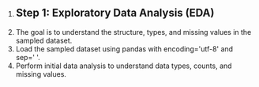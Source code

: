 1. ## Step 1: Exploratory Data Analysis (EDA)
2. The goal is to understand the structure, types, and missing values in the sampled dataset.
3. Load the sampled dataset using pandas with encoding='utf-8' and sep='	'.
4. Perform initial data analysis to understand data types, counts, and missing values.
